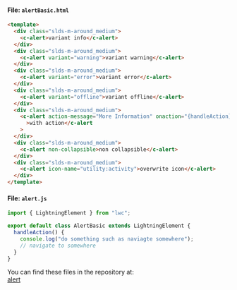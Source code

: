 #### File: `alertBasic.html`

```html
<template>
  <div class="slds-m-around_medium">
    <c-alert>variant info</c-alert>
  </div>
  <div class="slds-m-around_medium">
    <c-alert variant="warning">variant warning</c-alert>
  </div>
  <div class="slds-m-around_medium">
    <c-alert variant="error">variant error</c-alert>
  </div>
  <div class="slds-m-around_medium">
    <c-alert variant="offline">variant offline</c-alert>
  </div>
  <div class="slds-m-around_medium">
    <c-alert action-message="More Information" onaction="{handleAction}"
      >with action</c-alert
    >
  </div>
  <div class="slds-m-around_medium">
    <c-alert non-collapsible>non collapsible</c-alert>
  </div>
  <div class="slds-m-around_medium">
    <c-alert icon-name="utility:activity">overwrite icon</c-alert>
  </div>
</template>
```

#### File: `alert.js`

```javascript
import { LightningElement } from "lwc";

export default class AlertBasic extends LightningElement {
  handleAction() {
    console.log("do something such as naviagte somewhere");
    // navigate to somewhere
  }
}
```

You can find these files in the repository at:  
[alert](https://github.com/santiagoparradev/LWC-RECIPES-SANTIAGO/tree/main/src-components-examples/main/default/lwc/alert)

```

```
